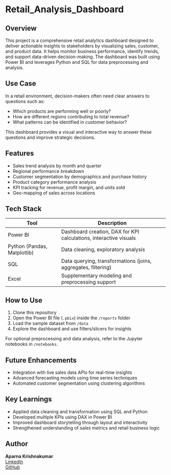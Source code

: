 # Retail_Analysis_Dashboard

## Overview

This project is a comprehensive retail analytics dashboard designed to deliver actionable insights to stakeholders by visualizing sales, customer, and product data. It helps monitor business performance, identify trends, and support data-driven decision-making. The dashboard was built using Power BI and leverages Python and SQL for data preprocessing and analysis.

## Use Case

In a retail environment, decision-makers often need clear answers to questions such as:

- Which products are performing well or poorly?
- How are different regions contributing to total revenue?
- What patterns can be identified in customer behavior?

This dashboard provides a visual and interactive way to answer these questions and improve strategic decisions.

## Features

- Sales trend analysis by month and quarter
- Regional performance breakdown
- Customer segmentation by demographics and purchase history
- Product category performance analysis
- KPI tracking for revenue, profit margin, and units sold
- Geo-mapping of sales across locations

## Tech Stack

| Tool | Description |
|------|-------------|
| Power BI | Dashboard creation, DAX for KPI calculations, interactive visuals |
| Python (Pandas, Matplotlib) | Data cleaning, exploratory analysis |
| SQL | Data querying, transformations (joins, aggregates, filtering) |
| Excel | Supplementary modeling and preprocessing support |


## How to Use

1. Clone this repository
2. Open the Power BI file (`.pbix`) inside the `/reports` folder
3. Load the sample dataset from `/data`
4. Explore the dashboard and use filters/slicers for insights

For optional preprocessing and data analysis, refer to the Jupyter notebooks in `/notebooks`.

## Future Enhancements

- Integration with live sales data APIs for real-time insights
- Advanced forecasting models using time series techniques
- Automated customer segmentation using clustering algorithms

## Key Learnings

- Applied data cleaning and transformation using SQL and Python
- Developed multiple KPIs using DAX in Power BI
- Improved dashboard storytelling through layout and interactivity
- Strengthened understanding of sales metrics and retail business logic

## Author

**Aparna Krishnakumar**  
[LinkedIn](https://www.linkedin.com/in/aparna-krishnakumar-957878176)  
[GitHub](https://github.com/your-username)
